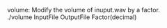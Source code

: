 volume: Modify the volume of inuput.wav by a factor. <br>
	./volume InputFile OutputFile Factor(decimal)
